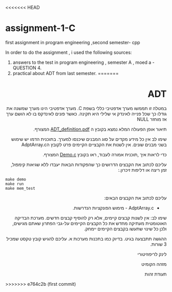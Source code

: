 <<<<<<< HEAD
# assignment-1-C
first assignment in program engineering ,second semester- cpp

In order to do the assignment , i used the following sources:
1. answers to the test in program engineering , semester A , moed a - QUESTION 4.
2. practical about ADT from last semester.
=======
<div dir="rtl" lang="he">

# ADT
במטלה זו תממשו מערך אדפטיבי כללי בשפת C. 
מערך אדפטיבי הינו מערך שמשנה את גודלו כך שכל פנייה לאינדק אי שלילי היא תקינה. כאשר פונים לאינדקס בו לא הושם ערך אז מוחזר NULL

תיאור אופן הפעולה המלא נמצא בקובץ ה
[ADT_definition.pdf](ADT_definition.pdf) 
המצורף.

שימו לב אין כל מידע מקדים על סוג המבנים שיכנסו למערך. בתוכנית הדמו יש שימוש בשני מבנים שונים. אין לשנות את הקבציים הקיימים פרט לקובץ הAdptArray.c

כדי לראות איך ,תוכנית אמורה לעבוד, ראו בקובץ
[Demo.c](Demo.c)
המצורף.

 עליכם לכתוב את הקבצים הדרושים כך שהפקודות הבאות יעבדו ללא שגיאות קימפול, זמן ריצה או דליפות זיכרון.:

<div dir='ltr'>

    make demo
	make run
    make mem_test

</div>

עליכם לכתוב את  הקבצים הבאים:

* AdptArray.c - מימוש הפונקציות הנדרשות. 

שימו לב:
אין לשנות קבצים קיימים, אלא רק להוסיף קבצים חדשים.
מערכת הבדיקה האוטומטית מעתיקה מחדש את כל הקבצים הקיימים על-גבי הפתרון שאתם מגישים,
ולכן כל שינוי שתעשו בקבצים הקיימים יימחק.

ההגשה תתבצעה בגיט. בדיוק כמו בתכנות מערכות א.
עליכם להגיש קובץ טקסט שמכיל 3 שורות.

לינק לריפוזיטורי
	
מזהה הקומיט
	
תעודת זהות
	

</div>
>>>>>>> e764c2b (first commit)
